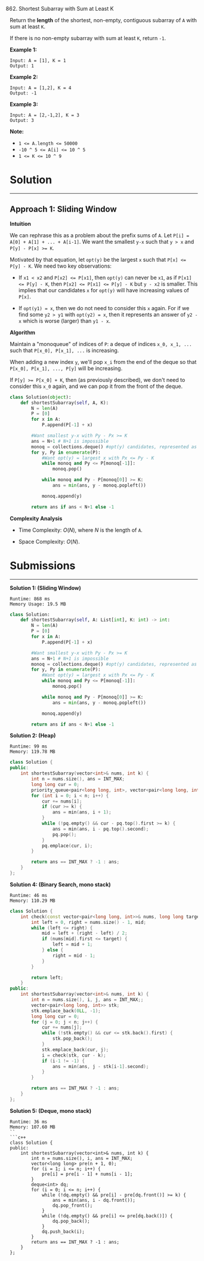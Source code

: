 862. Shortest Subarray with Sum at Least K

Return the **length** of the shortest, non-empty, contiguous subarray of `A` with sum at least `K`.

If there is no non-empty subarray with sum at least `K`, return `-1`.

 

**Example 1:**
```
Input: A = [1], K = 1
Output: 1
```

**Example 2:**
```
Input: A = [1,2], K = 4
Output: -1
```

**Example 3:**
```
Input: A = [2,-1,2], K = 3
Output: 3
```

**Note:**

* `1 <= A.length <= 50000`
* `-10 ^ 5 <= A[i] <= 10 ^ 5`
* `1 <= K <= 10 ^ 9`

# Solution
---
## Approach 1: Sliding Window
**Intuition**

We can rephrase this as a problem about the prefix sums of `A`. Let `P[i] = A[0] + A[1] + ... + A[i-1]`. We want the smallest `y-x` such that `y > x` and `P[y] - P[x] >= K`.

Motivated by that equation, let `opt(y)` be the largest `x` such that `P[x] <= P[y] - K`. We need two key observations:

* If `x1 < x2` and `P[x2] <= P[x1]`, then `opt(y)` can never be `x1`, as if `P[x1] <= P[y] - K`, then `P[x2] <= P[x1] <= P[y] - K` but `y - x2` is smaller. This implies that our candidates `x` for `opt(y)` will have increasing values of `P[x]`.

* If `opt(y1) = x`, then we do not need to consider this `x` again. For if we find some `y2 > y1` with `opt(y2) = x`, then it represents an answer of `y2 - x` which is worse (larger) than `y1 - x`.

**Algorithm**

Maintain a "monoqueue" of indices of `P`: a deque of indices `x_0, x_1, ...` such that `P[x_0], P[x_1], ...` is increasing.

When adding a new index `y`, we'll pop `x_i` from the end of the deque so that `P[x_0], P[x_1], ..., P[y]` will be increasing.

If `P[y] >= P[x_0] + K`, then (as previously described), we don't need to consider this `x_0` again, and we can pop it from the front of the deque.

```python
class Solution(object):
    def shortestSubarray(self, A, K):
        N = len(A)
        P = [0]
        for x in A:
            P.append(P[-1] + x)

        #Want smallest y-x with Py - Px >= K
        ans = N+1 # N+1 is impossible
        monoq = collections.deque() #opt(y) candidates, represented as indices of P
        for y, Py in enumerate(P):
            #Want opt(y) = largest x with Px <= Py - K
            while monoq and Py <= P[monoq[-1]]:
                monoq.pop()

            while monoq and Py - P[monoq[0]] >= K:
                ans = min(ans, y - monoq.popleft())

            monoq.append(y)

        return ans if ans < N+1 else -1
```

**Complexity Analysis**

* Time Complexity: $O(N)$, where $N$ is the length of `A`.

* Space Complexity: $O(N)$.

# Submissions
---
**Solution 1: (Sliding Window)**
```
Runtime: 868 ms
Memory Usage: 19.5 MB
```
```python
class Solution:
    def shortestSubarray(self, A: List[int], K: int) -> int:
        N = len(A)
        P = [0]
        for x in A:
            P.append(P[-1] + x)

        #Want smallest y-x with Py - Px >= K
        ans = N+1 # N+1 is impossible
        monoq = collections.deque() #opt(y) candidates, represented as indices of P
        for y, Py in enumerate(P):
            #Want opt(y) = largest x with Px <= Py - K
            while monoq and Py <= P[monoq[-1]]:
                monoq.pop()

            while monoq and Py - P[monoq[0]] >= K:
                ans = min(ans, y - monoq.popleft())

            monoq.append(y)

        return ans if ans < N+1 else -1
```

**Solution 2: (Heap)**
```
Runtime: 99 ms
Memory: 119.78 MB
```
```c++
class Solution {
public:
    int shortestSubarray(vector<int>& nums, int k) {
        int n = nums.size(), ans = INT_MAX;
        long long cur = 0;
        priority_queue<pair<long long, int>, vector<pair<long long, int>>, greater<>> pq;
        for (int i = 0; i < n; i++) {
            cur += nums[i];
            if (cur >= k) {
                ans = min(ans, i + 1);
            }
            while (!pq.empty() && cur - pq.top().first >= k) {
                ans = min(ans, i - pq.top().second);
                pq.pop();
            }
            pq.emplace(cur, i);
        }

        return ans == INT_MAX ? -1 : ans;
    }
};
```

**Solution 4: (Binary Search, mono stack)**
```
Runtime: 46 ms
Memory: 110.29 MB
```
```c++
class Solution {
    int check(const vector<pair<long long, int>>& nums, long long target) {
        int left = 0, right = nums.size() - 1, mid;
        while (left <= right) {
            mid = left + (right - left) / 2;
            if (nums[mid].first <= target) {
                left = mid + 1;
            } else {
                right = mid - 1;
            }
        }

        return left;
    }
public:
    int shortestSubarray(vector<int>& nums, int k) {
        int n = nums.size(), i, j, ans = INT_MAX;;
        vector<pair<long long, int>> stk;
        stk.emplace_back(0LL, -1);
        long long cur = 0;
        for (j = 0; j < n; j++) {
            cur += nums[j];
            while (!stk.empty() && cur <= stk.back().first) {
                stk.pop_back();
            }
            stk.emplace_back(cur, j);
            i = check(stk, cur - k);
            if (i-1 != -1) {
                ans = min(ans, j - stk[i-1].second);
            }
        }

        return ans == INT_MAX ? -1 : ans;
    }
};
```

**Solution 5: (Deque, mono stack)**
```
Runtime: 36 ms
Memory: 107.60 MB
``
```c++
class Solution {
public:
    int shortestSubarray(vector<int>& nums, int k) {
        int n = nums.size(), i, ans = INT_MAX;
        vector<long long> pre(n + 1, 0);
        for (i = 1; i <= n; i++) {
            pre[i] = pre[i - 1] + nums[i - 1];
        }
        deque<int> dq;
        for (i = 0; i <= n; i++) {
            while (!dq.empty() && pre[i] - pre[dq.front()] >= k) {
                ans = min(ans, i - dq.front());
                dq.pop_front();
            }
            while (!dq.empty() && pre[i] <= pre[dq.back()]) {
                dq.pop_back();
            }
            dq.push_back(i);
        }
        return ans == INT_MAX ? -1 : ans;
    }
};
```
